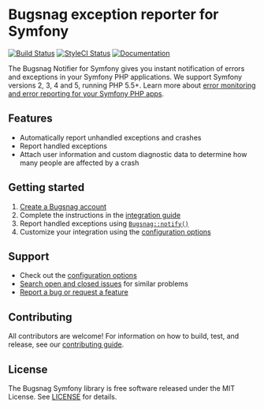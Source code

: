 # Bugsnag exception reporter for Symfony
[![Build Status](https://img.shields.io/travis/bugsnag/bugsnag-symfony/master.svg?style=flat-square)](https://travis-ci.com/bugsnag/bugsnag-symfony)
[![StyleCI Status](https://styleci.io/repos/62738129/shield?branch=master)](https://styleci.io/repos/62738129)
[![Documentation](https://img.shields.io/badge/documentation-latest-blue.svg?style=flat-square)](https://docs.bugsnag.com/platforms/php/)

The Bugsnag Notifier for Symfony gives you instant notification of errors and exceptions in your Symfony PHP applications. We support Symfony versions 2, 3, 4 and 5, running PHP 5.5+. Learn more about [error monitoring and error reporting for your Symfony PHP apps](https://www.bugsnag.com/platforms/php/symfony/).


## Features

* Automatically report unhandled exceptions and crashes
* Report handled exceptions
* Attach user information and custom diagnostic data to determine how many people are affected by a crash


## Getting started

1. [Create a Bugsnag account](https://bugsnag.com)
2. Complete the instructions in the [integration guide](https://docs.bugsnag.com/platforms/php/symfony/)
3. Report handled exceptions using [`Bugsnag::notify()`](https://docs.bugsnag.com/platforms/php/symfony/#reporting-handled-exceptions)
4. Customize your integration using the [configuration options](https://docs.bugsnag.com/platforms/php/symfony/configuration-options/)


## Support

* Check out the [configuration options](https://docs.bugsnag.com/platforms/php/symfony/configuration-options/)
* [Search open and closed issues](https://github.com/bugsnag/bugsnag-symfony/issues?utf8=✓&q=is%3Aissue) for similar problems
* [Report a bug or request a feature](https://github.com/bugsnag/bugsnag-symfony/issues/new)


## Contributing

All contributors are welcome! For information on how to build, test, and release, see our [contributing guide](CONTRIBUTING.md).


## License

The Bugsnag Symfony library is free software released under the MIT License. See [LICENSE](LICENSE) for details.
